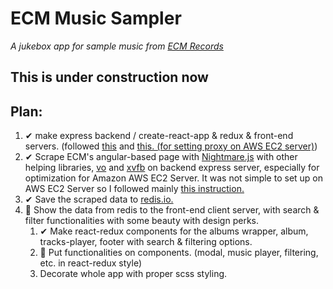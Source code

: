 # ECM Music Sampler
_A jukebox app for sample music from [ECM Records](https://www.ecmrecords.com)_

## This is under construction now

## Plan:
1. &#10004; make express backend / create-react-app & redux & front-end servers. (followed [this](https://daveceddia.com/create-react-app-express-backend/) and [this. (for setting proxy on AWS EC2 server)](https://github.com/facebookincubator/create-react-app/blob/master/packages/react-scripts/template/README.md#invalid-host-header-errors-after-configuring-proxy))
2. &#10004; Scrape ECM's angular-based page with [Nightmare.js](https://www.npmjs.com/package/nightmare) with other helping libraries, [vo](https://www.npmjs.com/package/vo) and [xvfb](https://www.npmjs.com/package/xvfb) on backend express server, especially for optimization for Amazon AWS EC2 Server. It was not simple to set up on AWS EC2 Server so I followed mainly [this instruction.](https://gist.github.com/dimkir/f4afde77366ff041b66d2252b45a13db)
3. &#10004; Save the scraped data to [redis.io.](https://www.npmjs.com/package/redis)
4. &#128221; Show the data from redis to the front-end client server, with search & filter functionalities with some beauty with design perks. 
   1. &#10004; Make react-redux components for the albums wrapper, album, tracks-player, footer with search & filtering options.
   2. &#128221; Put functionalities on components. (modal, music player, filtering, etc. in react-redux style)
   3. Decorate whole app with proper scss styling. 